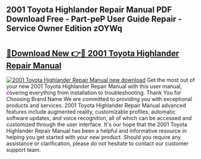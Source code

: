 ## 2001 Toyota Highlander Repair Manual PDF Download Free - Part-peP User Guide Repair - Service Owner Edition zOYWq

# <h2><a href="http://bc38917.oget.top/?id=2001+Toyota+Highlander+Repair+Manual">🔗Download New 👉🔴 2001 Toyota Highlander Repair Manual</a></h2>

[![2001 Toyota Highlander Repair Manual new download](https://i.imgur.com/5g1atiW.png)](http://bc38917.oget.top/?id=2001+Toyota+Highlander+Repair+Manual)
Get the most out of your new 2001 Toyota Highlander Repair Manual with this user manual, covering everything from installation to troubleshooting. Thank You for Choosing Brand Name We are committed to providing you with exceptional products and services. 2001 Toyota Highlander Repair Manual advanced features include augmented reality, customizable profiles, automatic software updates, and voice recognition, all of which can be accessed and customized through the user interface. It's our hope that the 2001 Toyota Highlander Repair Manual has been a helpful and informative resource in helping you get started with your new product. Should you require any assistance or clarification, please do not hesitate to contact our customer support team.
